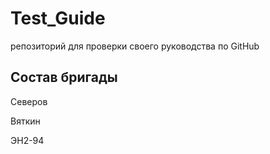 # Test_Guide
репозиторий для проверки своего руководства по GitHub

## Состав бригады
Северов

Вяткин

ЭН2-94
